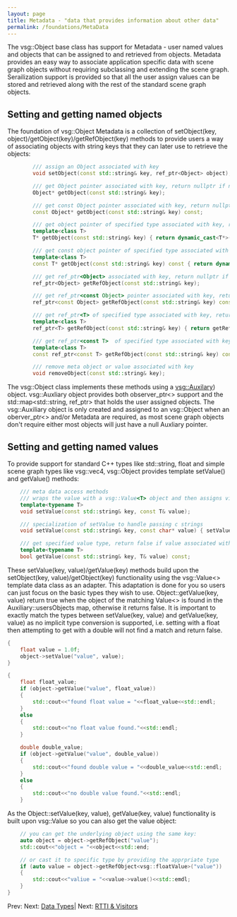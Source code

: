 ```yaml
---
layout: page
title: Metadata - "data that provides information about other data"
permalink: /foundations/MetaData
---
```


The vsg::Object base class has support for Metadata - user named values and objects that can be assigned to and retrieved from objects. Metadata provides an easy way to associate application specific data with scene graph objects without requiring subclassing and extending the scene graph. Serailization support is provided so that all the user assign values can be stored and retrieved along with the rest of the standard scene graph objects.

## Setting and getting named objects

The foundation of vsg::Object Metadata is a collection of setObject(key, object)/getObject(key)/getRefObject(key) methods to provide users a way of associating objects with string keys that they can later use to retrieve the objects:

~~~ cpp
        /// assign an Object associated with key
        void setObject(const std::string& key, ref_ptr<Object> object);

        /// get Object pointer associated with key, return nullptr if no object associated with key has been assigned
        Object* getObject(const std::string& key);

        /// get const Object pointer associated with key, return nullptr if no object associated with key has been assigned
        const Object* getObject(const std::string& key) const;

        /// get object pointer of specified type associated with key, return nullptr if no object associated with key has been assigned
        template<class T>
        T* getObject(const std::string& key) { return dynamic_cast<T*>(getObject(key)); }

        /// get const object pointer of specified type associated with key, return nullptr if no object associated with key has been assigned
        template<class T>
        const T* getObject(const std::string& key) const { return dynamic_cast<const T*>(getObject(key)); }

        /// get ref_ptr<Object> associated with key, return nullptr if no object associated with key has been assigned
        ref_ptr<Object> getRefObject(const std::string& key);

        /// get ref_ptr<const Object> pointer associated with key, return nullptr if no object associated with key has been assigned
        ref_ptr<const Object> getRefObject(const std::string& key) const;

        /// get ref_ptr<T> of specified type associated with key, return nullptr if no object associated with key has been assigned
        template<class T>
        ref_ptr<T> getRefObject(const std::string& key) { return getRefObject(key).cast<T>(); }

        /// get ref_ptr<const T>  of specified type associated with key, return nullptr if no object associated with key has been assigned
        template<class T>
        const ref_ptr<const T> getRefObject(const std::string& key) const { return getRefObject(key).cast<const T>(); }

        /// remove meta object or value associated with key
        void removeObject(const std::string& key);
~~~

The vsg::Object class implements these methods using a [vsg::Auxilary](https://github.com/vsg-dev/VulkanSceneGraph/tree/master/include/vsg/core/Axuliary.h)) object. vsg::Auxliary object provides both observer_ptr<> support and the std::map<std::string, ref_ptr<Object>> that holds the user assigned objects.  The vsg::Auxiliary object is only created and assigned to an vsg::Object when an oberver_ptr<> and/or Metadata are required, as most scene graph objects don't require either most objects will just have a null Auxliary pointer.

## Setting and getting named values

To provide support for standard C++ types like std::string, float and simple scene graph types like vsg::vec4, vsg::Object provides template setValue() and getValue() methods:

~~~ cpp
    /// meta data access methods
    /// wraps the value with a vsg::Value<T> object and then assigns via setObject(key, vsg::Value<T>)
    template<typename T>
    void setValue(const std::string& key, const T& value);

    /// specialization of setValue to handle passing c strings
    void setValue(const std::string& key, const char* value) { setValue(key, value ? std::string(value) : std::string()); }

    /// get specified value type, return false if value associated with key is not assigned or is not the correct type
    template<typename T>
    bool getValue(const std::string& key, T& value) const;
~~~

These setValue(key, value)/getValue(key) methods build upon the setObject(key, value)/getObject(key) functionality using the vsg::Value<> template data class as an adapter. This adaptation is done for you so users can just focus on the basic types they wish to use.  Object::getValue(key, value) return true when the object of the matching Value<> is found in the Auxiliary::usersObjects map, otherwise it returns false.  It is important to exactly match the types between setValue(key, value) and getValue(key, value) as no implicit type conversion is supported, i.e. setting with a float then attempting to get with a double will not find a match and return false.

~~~ cpp
{
    float value = 1.0f;
    object->setValue("value", value);
}

{
    float float_value;
    if (object->getValue("value", float_value))
    {
        std::cout<<"found float value = "<<float_value<<std::endl;
    }
    else
    {
        std::cout<<"no float value found."<<std::endl;
    }

    double double_value;
    if (object->getValue("value", double_value))
    {
        std::cout<<"found double value = "<<double_value<<std::endl;
    }
    else
    {
        std::cout<<"no double value found."<<std::endl;
    }
~~~

As the Object::setValue(key, value), getValue(key, value) functionality is built upon vsg::Value so you can also get the value object:

~~~ cpp
    // you can get the underlying object using the same key:
    auto object = object->getRefObject("value");
    std::cout<<"object = "<<object<<std::end;

    // or cast it to specific type by providing the apprpriate type
    if (auto value = object->getRefObject<vsg::floatValue>("value"))
    {
        std::cout<<"valiue = "<<value->value()<<std::emdl;
    }
}
~~~


Prev: Next: [Data Types](DataTypes.md)| Next: [RTTI & Visitors](Visitors.md)

